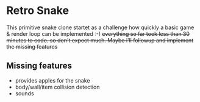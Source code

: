 # Retro Snake

This primitive snake clone startet as a challenge how quickly a basic game & render loop can be implemented :-) ~~everything so far took less than 30 minutes to code. so don't expect much. Maybe i'll followup and implement the missing features~~

## Missing features

- provides apples for the snake
- body/wall/item collision detection
- sounds
